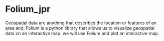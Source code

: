 # Folium_jpr
Geospatial data are anything that describes the location or features of an area and, Folium is a python library that allows us to visualize geospatial data on an interactive map.   we will  use Folium and plot an interactive map.
